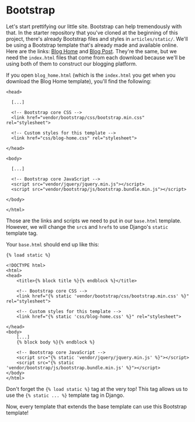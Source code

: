 # Bootstrap

Let's start prettifying our little site. Bootstrap can help tremendously with that. In the starter repository that you've cloned at the beginning of this project, there's already Bootstrap files and styles in `articles/static/`. We'll be using a Bootstrap template that's already made and available online. Here are the links: [Blog Home](https://startbootstrap.com/templates/blog-home/) and [Blog Post](https://startbootstrap.com/templates/blog-post/). They're the same, but we need the `index.html` files that come from each download because we'll be using both of them to construct our blogging platform.

If you open `blog_home.html` (which is the `index.html` you get when you download the Blog Home template), you'll find the following:

```django
<head>

  [...]

  <!-- Bootstrap core CSS -->
  <link href="vendor/bootstrap/css/bootstrap.min.css" rel="stylesheet">

  <!-- Custom styles for this template -->
  <link href="css/blog-home.css" rel="stylesheet">

</head>

<body>

  [...]

  <!-- Bootstrap core JavaScript -->
  <script src="vendor/jquery/jquery.min.js"></script>
  <script src="vendor/bootstrap/js/bootstrap.bundle.min.js"></script>

</body>

</html>
```

Those are the links and scripts we need to put in our `base.html` template. However, we will change the `src`s and `href`s to use Django's `static` template tag.

Your `base.html` should end up like this:

```django
{% load static %}

<!DOCTYPE html>
<html>
<head>
    <title>{% block title %}{% endblock %}</title>

    <!-- Bootstrap core CSS -->
    <link href="{% static 'vendor/bootstrap/css/bootstrap.min.css' %}" rel="stylesheet">

    <!-- Custom styles for this template -->
    <link href="{% static 'css/blog-home.css' %}" rel="stylesheet">

</head>
<body>
    [...]
    {% block body %}{% endblock %}

    <!-- Bootstrap core JavaScript -->
    <script src="{% static 'vendor/jquery/jquery.min.js' %}"></script>
    <script src="{% static 'vendor/bootstrap/js/bootstrap.bundle.min.js' %}"></script>
</body>
</html>
```

Don't forget the `{% load static %}` tag at the very top! This tag allows us to use the `{% static ... %}` template tag in Django.

Now, every template that extends the base template can use this Bootstrap template!
